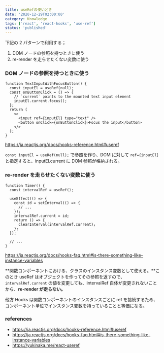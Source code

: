 ```yaml
---
title: useRefの使いどき
date: '2020-12-29T02:00:00'
category: Knowledge
tags: ['react', 'react-hooks', 'use-ref']
status: 'published'
---
```


下記の 2 パターンで利用する；

1. DOM ノードの参照を持つときに使う
2. re-render を走らせたくない変数に使う

### DOM ノードの参照を持つときに使う

```tsx
function TextInputWithFocusButton() {
  const inputEl = useRef(null);
  const onButtonClick = () => {
    // `current` points to the mounted text input element
    inputEl.current.focus();
  };
  return (
    <>
      <input ref={inputEl} type="text" />
      <button onClick={onButtonClick}>Focus the input</button>
    </>
  );
}
```

https://ja.reactjs.org/docs/hooks-reference.html#useref

`const inputEl = useRef(null);` で参照を作り、DOM に対して `ref={inputEl}` と指定すると、inputEl.current に DOM 参照が格納される。

### re-render を走らせたくない変数に使う

```tsx
function Timer() {
  const intervalRef = useRef();

  useEffect(() => {
    const id = setInterval(() => {
      // ...
    });
    intervalRef.current = id;
    return () => {
      clearInterval(intervalRef.current);
    };
  });

  // ...
}
```

https://ja.reactjs.org/docs/hooks-faq.html#is-there-something-like-instance-variables

**関数コンポーネントにおける、クラスのインスタンス変数として使える。**このとき useRef はオブジェクトを作ってその参照を返すので、`intervalRef.current` の値を変更しても、intervalRef 自体が変更されないことから、**re-render が走らない。**

他方 Hooks は関数コンポーネントのインスタンスごとに ref を接続するため、コンポーネント単位でインスタンス変数を持っていることと等価になる。

### references

- https://ja.reactjs.org/docs/hooks-reference.html#useref
- https://ja.reactjs.org/docs/hooks-faq.html#is-there-something-like-instance-variables
- https://yukinaka.me/react-useref
